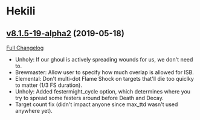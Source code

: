 # Hekili

## [v8.1.5-19-alpha2](https://github.com/Hekili/hekili/tree/v8.1.5-19-alpha2) (2019-05-18)
[Full Changelog](https://github.com/Hekili/hekili/compare/v8.1.5-19-alpha1...v8.1.5-19-alpha2)

- Unholy:  If our ghoul is actively spreading wounds for us, we don't need to.  
- Brewmaster:  Allow user to specify how much overlap is allowed for ISB.  
- Elemental:  Don't multi-dot Flame Shock on targets that'll die too quiclky to matter (1/3 FS duration).  
- Unholy:  Added festermight\_cycle option, which determines where you try to spread some festers around before Death and Decay.  
- Target count fix (didn't impact anyone since max\_ttd wasn't used anywhere yet).  
